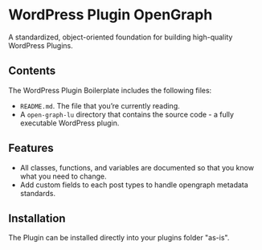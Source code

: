 # WordPress Plugin OpenGraph

A standardized, object-oriented foundation for building high-quality WordPress Plugins.

## Contents

The WordPress Plugin Boilerplate includes the following files:

* `README.md`. The file that you’re currently reading.
* A `open-graph-lu` directory that contains the source code - a fully executable WordPress plugin.

## Features

* All classes, functions, and variables are documented so that you know what you need to change.
* Add custom fields to each post types to handle opengraph metadata standards.

## Installation

The Plugin can be installed directly into your plugins folder "as-is". 